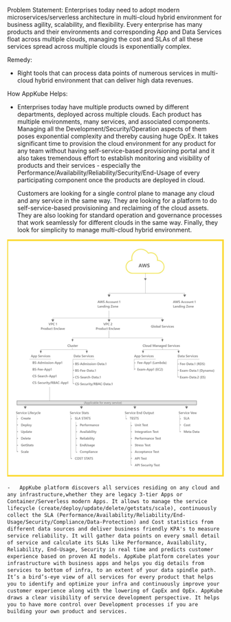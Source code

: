 Problem Statement:
    Enterprises today need to adopt modern microservices/serverless architecture in multi-cloud hybrid environment for business agility, scalability, and flexibility. Every enterprise has many products and their environments and corresponding App and Data Services float across multiple clouds, managing the cost and SLAs of all these services spread across multiple clouds is exponentially complex.
 
Remedy:
-   Right tools that can process data points of numerous services in multi-cloud hybrid environment that can deliver high data revenues.

How AppKube Helps:

-   Enterprises today have multiple products owned by different departments, 
    deployed across multiple clouds. Each product has multiple environments, 
    many services, and associated components. Managing all the 
    Development/Security/Operation aspects of them poses exponential complexity 
    and thereby causing huge OpEx. It takes significant time to provision the 
    cloud environment for any product for any team without having self-service-based provisioning portal and it also takes tremendous effort to establish monitoring 
    and visibility of products and their services - especially the 
    Performance/Availability/Reliability/Security/End-Usage of every participating 
    component once the products are deployed in cloud.

    Customers are looking for a single control plane to manage any cloud and any service 
    in the same way. They are looking for a platform to do self-service-based provisioning 
    and reclaiming of the cloud assets. They are also looking for standard operation 
    and governance processes that work seamlessly for different clouds in the same way. 
    Finally, they look for simplicity to manage multi-cloud hybrid environment.

![Alt text](image.png)


    -   AppKube platform discovers all services residing on any cloud and any infrastructure,whether they are legacy 3-tier Apps or Container/Serverless modern Apps. It allows to manage the service lifecycle (create/deploy/update/delete/getstats/scale), continuously collect the SLA (Performance/Availability/Reliability/End-Usage/Security/Compliance/Data-Protection) and Cost statistics from different data sources and deliver business friendly KPA's to measure service reliability. It will gather data points on every small detail of service and calculate its SLAs like Performance, Availability, Reliability, End-Usage, Security in real time and predicts customer experience based on proven AI models. AppKube platform corelates your infrastructure with business apps and helps you dig details from services to bottom of infra, to an extent of your data spindle path. It’s a bird’s-eye view of all services for every product that helps you to identify and optimize your infra and continuously improve your customer experience along with the lowering of CapEx and OpEx. AppKube draws a clear visibility of service development perspective. It helps you to have more control over Development processes if you are building your own product and services.